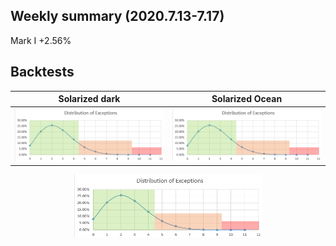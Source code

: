 ## Weekly summary (2020.7.13-7.17)

Mark I  +2.56%


## Backtests
Solarized dark             |  Solarized Ocean
:-------------------------:|:-------------------------:
![Image](figures/test.png)  |  ![Image](figures/test.png)

<p align="center">
  <img src="figures/test.png" width="300" height='100' title="ovr_eq">
</p>
